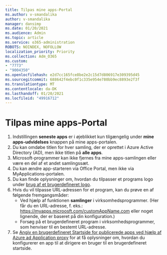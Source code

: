 ```yaml
---
title: Tilpas mine apps-Portal
ms.author: v-smandalika
author: v-smandalika
manager: dansimp
ms.date: 01/20/2021
ms.audience: Admin
ms.topic: article
ms.service: o365-administration
ROBOTS: NOINDEX, NOFOLLOW
localization_priority: Priority
ms.collection: Adm_O365
ms.custom:
- "7773"
- "9004350"
ms.openlocfilehash: e2d7cc165fce8be2e2c15d7d806917e309395d45
ms.sourcegitcommit: 688642f4ebc0f1c335e954e780bb9ec8893e2f3f
ms.translationtype: MT
ms.contentlocale: da-DK
ms.lasthandoff: 01/20/2021
ms.locfileid: "49916712"
---
```

# <a name="customize-myapps-portal"></a>Tilpas mine apps-Portal

1. Indstillingen **seneste apps** er i øjeblikket kun tilgængelig under **mine apps-udvidelses** knappen på mine apps-portalen.
2. Du kan omdøbe titlen for hver samling, der er oprettet i Azure Active Directory (AD), men ikke titlen på **alle apps**.
3. Microsoft-programmer kan ikke fjernes fra mine apps-samlingen eller være en del af et andet samlingssæt.
4. Du kan ændre app-starteren via Office Portal, men ikke via MyApplications-portalen.
5. Du kan finde oplysninger om, hvordan du tilpasser et programs logo under [brug af et brugerdefineret logo](https://docs.microsoft.com/azure/active-directory/manage-apps/add-application-portal-configure#use-a-custom-logo).
6. Hvis du vil tilpasse URL-adressen for et program, kan du prøve en af følgende fremgangsmåder:
    - Ved hjælp af funktionen **samlinger** i virksomhedsprogrammer. (Her får du en URL-adresse, f. eks.: https://myapps.microosft.com/customAppName.com eller noget lignende, der er baseret på din konfiguration.)
    - Forsøg på et brugerdefineret program i virksomhedsprogrammer, som henviser til en bestemt URL-adresse.
7. Se [Angiv en brugerdefineret Startside for publicerede apps ved hjælp af Azure ad Application proxy](https://docs.microsoft.com/azure/active-directory/manage-apps/application-proxy-configure-custom-home-page) for at få oplysninger om, hvordan du konfigurerer en app til at dirigere en bruger til en brugerdefineret startside.
